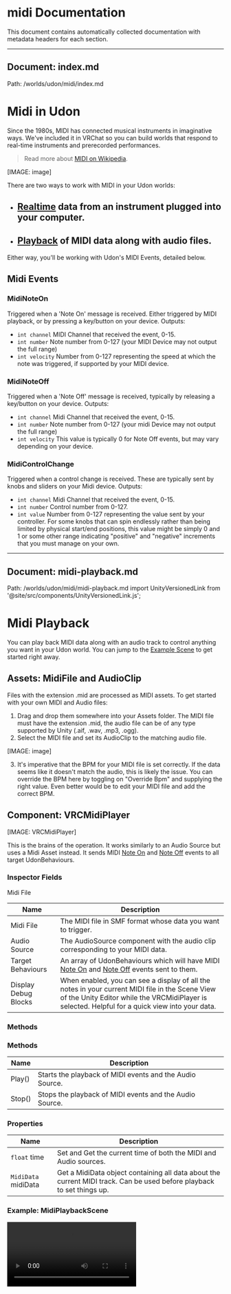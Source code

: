 # midi Documentation

This document contains automatically collected documentation with metadata headers for each section.



---

## Document: index.md

Path: /worlds/udon/midi/index.md
# Midi in Udon

Since the 1980s, MIDI has connected musical instruments in imaginative ways. We've included it in VRChat so you can build worlds that respond to real-time instruments and prerecorded performances. 

>Read more about [MIDI on Wikipedia](https://en.wikipedia.org/wiki/MIDI).

[IMAGE: image]

There are two ways to work with MIDI in your Udon worlds:
- ## [Realtime](realtime-midi) data from an instrument plugged into your computer.
- ## [Playback](midi-playback) of MIDI data along with audio files.

Either way, you'll be working with Udon's MIDI Events, detailed below.

## Midi Events

### MidiNoteOn
Triggered when a 'Note On' message is received. Either triggered by MIDI playback, or by pressing a key/button on your device.
Outputs:
* `int channel` MIDI Channel that received the event, 0-15.
* `int number` Note number from 0-127 (your MIDI Device may not output the full range)
* `int velocity` Number from 0-127 representing the speed at which the note was triggered, if supported by your MIDI device.

### MidiNoteOff
Triggered when a 'Note Off' message is received, typically by releasing a key/button on your device.
Outputs:
* `int channel` Midi Channel that received the event, 0-15.
* `int number` Note number from 0-127 (your midi Device may not output the full range)
* `int velocity` This value is typically 0 for Note Off events, but may vary depending on your device.

### MidiControlChange
Triggered when a control change is received. These are typically sent by knobs and sliders on your Midi device.
Outputs:
* `int channel` Midi Channel that received the event, 0-15.
* `int number` Control number from 0-127.
* `int value` Number from 0-127 representing the value sent by your controller. For some knobs that can spin endlessly rather than being limited by physical start/end positions, this value might be simply 0 and 1 or some other range indicating "positive" and "negative" increments that you must manage on your own.

---

## Document: midi-playback.md

Path: /worlds/udon/midi/midi-playback.md
import UnityVersionedLink from '@site/src/components/UnityVersionedLink.js';

# Midi Playback

You can play back MIDI data along with an audio track to control anything you want in your Udon world. You can jump to the [Example Scene](#example-midiplaybackscene) to get started right away.

## Assets: MidiFile and AudioClip

Files with the extension .mid are processed as MIDI assets. To get started with your own MIDI and Audio files:
1. Drag and drop them somewhere into your Assets folder. The MIDI file must have the extension .mid, the audio file can be of any <UnityVersionedLink versionKey="minor" url="https://docs.unity3d.com/<VERSION>/Documentation/Manual/class-AudioClip.html">type supported by Unity</UnityVersionedLink> (.aif, .wav, .mp3, .ogg).
2. Select the MIDI file and set its AudioClip to the matching audio file.

[IMAGE: image]

3. It's imperative that the BPM for your MIDI file is set correctly. If the data seems like it doesn't match the audio, this is likely the issue. You can override the BPM here by toggling on "Override Bpm" and supplying the right value. Even better would be to edit your MIDI file and add the correct BPM.


## Component: VRCMidiPlayer

[IMAGE: VRCMidiPlayer]

This is the brains of the operation. It works similarly to an Audio Source but uses a Midi Asset instead. It sends MIDI [Note On](/worlds/udon/midi#midinoteon) and [Note Off](/worlds/udon/midi#midinoteoff) events to all target UdonBehaviours.

### Inspector Fields

Midi File

| Name                | Description                                                                                                           |
|---------------------|-----------------------------------------------------------------------------------------------------------------------|
| Midi File           | The MIDI file in SMF format whose data you want to trigger.                                                           |
| Audio Source        | The AudioSource component with the audio clip corresponding to your MIDI data.                                        |
| Target Behaviours   | An array of UdonBehaviours which will have MIDI [Note On](/worlds/udon/midi#midinoteon) and [Note Off](/worlds/udon/midi#midinoteoff) events sent to them. |
| Display Debug Blocks| When enabled, you can see a display of all the notes in your current MIDI file in the Scene View of the Unity Editor while the VRCMidiPlayer is selected. Helpful for a quick view into your data. |

### Methods

### Methods

| Name   | Description                                                                 |
|--------|-----------------------------------------------------------------------------|
| Play() | Starts the playback of MIDI events and the Audio Source.                    |
| Stop() | Stops the playback of MIDI events and the Audio Source.                     |

### Properties

| Name       | Description                                                                 |
|------------|-----------------------------------------------------------------------------|
| `float` time | Set and Get the current time of both the MIDI and Audio sources.           |
| `MidiData` midiData | Get a MidiData object containing all data about the current MIDI track. Can be used before playback to set things up. |

### Example: MidiPlaybackScene

<video controls>
  <source src="[IMAGE_URL]
</video>

Example Central includes [a simple MIDI playback example](/worlds/examples/midi-playback). You can load it from the menu bar under VRChat SDK > Samples > MidiPlayback.

## Class: MidiData

When requesting MIDI data from a VRCMidiPlayer, this is what you get. It holds an array of all tracks as well as the BPM.

| Type         | Name         | Description                                             |
|--------------|--------------|---------------------------------------------------------|
| `MidiTrack[]`| Tracks       | Array of MidiTracks in the file.                        |
| `byte`       | Bpm          | Represents the BPM of the track.                        |

## Class: MidiTrack

This class simply wraps an array of MidiBlocks, and provides some handy references for note and velocity ranges discovered in the track.

| Type         | Name         | Description                                             |
|--------------|--------------|---------------------------------------------------------|
| `MidiBlock[]`| Blocks       | Array of MidiBlocks in the track.                       |
| `byte`       | minNote      | The lowest note played in the track.                    |
| `byte`       | maxNote      | The highest note played in the track.                   |
| `byte`       | minVelocity  | The lowest velocity played in the track (besides 0).    |
| `byte`       | maxVelocity  | The highest velocity played in the track.               |

## Class: MidiBlock

A MidiBlock represents a whole Midi Note event from On to Off, and some helpful metadata.

| Type   | Name        | Description                                              |
|--------|-------------|----------------------------------------------------------|
| `byte` | Note        | 0-127 range number for the note played.                  |
| `byte` | Velocity    | 0-127 range number for the velocity of the note played.  |
| `byte` | Channel     | 1-16 range number for the channel on which the note is played. |
| `float`| StartTimeMs | The start time in Milliseconds at which the Note On event starts. |
| `float`| EndTimeMs   | The end time in Milliseconds at which the Note Off event triggers. |
| `float`| StartTimeSec| The start time in Seconds at which the Note On event starts. |
| `float`| EndTimeSec  | The end time in Seconds at which the Note Off event triggers. |
| `float`| LengthSec   | The length in Seconds of the whole event from Note on to Note Off. |


---

## Document: realtime-midi.md

Path: /worlds/udon/midi/realtime-midi.md
# Realtime Midi

You can use MIDI devices to control your Udon world in realtime using MIDI Notes and controller changes.

## Components

To get started with Midi in your scene, add a **VRC Midi Listener** component to one of your GameObjects.

[IMAGE: VRCMidiListener]

This component informs VRChat that you want to receive MIDI events and starts up the MIDI system if needed. **You need to select the events you want to receive** by pressing the 'Active Events' toggles to select them - no events are selected by default, so turn them on before you start testing. **You also need to choose an UdonBehaviour** that will receive these events by selecting it as the 'Behaviour' on the VRC Midi Listener. This UdonBehaviour can be on the same GameObject as the MIDI Listener, or any other object.

When you start your scene, you may notice a **VRCMidiHandler** GameObject that is added automatically. This handles the MIDI device driver and sends events to all the Listeners. DO NOT add this component anywhere yourself - it is meant to be automatically added and removed so that MIDI Devices are only connected to once, and disconnected when someone leaves your world.

## Device Selection - Editor

You can test your MIDI events in the Unity Editor by selecting your device through the VRChat SDK. It is saved in your Editor preferences, so Unity will remember your device for every project.

[IMAGE: Midi Utility Window]

[IMAGE: Midi Utility Selector]

## Device Selection - Runtime

When you visit a world with MIDI events, VRChat will try to open the first MIDI device it can find on your machine. If you have multiple devices and want to specify which one to use, you can pass part of its name as a command-line argument. For example, if you have a device that appears in Windows as "SchneebleCo MidiKeySmasher 89", you can add this to your launch options/script:
``--midi=midikeysmasher`
VRChat will match partial names and ignore capitalization. Learn about all other Launch Options: [Launch Options](https://docs.vrchat.com/docs/launch-options)

## Example Scene

Visit the  [Udon Midi Test](https://vrchat.com/home/world/wrld_f8bc6485-dcdf-4646-89d8-14e4772561ee) example world that reads and displays all three message types.

---

# End of Documentation
